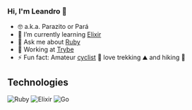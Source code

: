 ### Hi, I'm Leandro 👋

- 🤓 a.k.a. Parazito or Pará
- 🌱 I’m currently learning [Elixir](http://elixir-lang.org)
- 💬 Ask me about [Ruby](https://www.ruby-lang.org)
- 🏡 Working at [Trybe](https://www.betrybe.com/)
- ⚡ Fun fact: Amateur [cyclist](https://www.strava.com/athletes/20985328) 🚴 love trekking ⛰ and hiking 🥾

## Technologies

![Ruby](https://img.shields.io/badge/ruby-red?style=for-the-badge&logo=ruby&logoColor=white)
![Elixir](https://img.shields.io/badge/elixir-blueviolet?style=for-the-badge&logo=elixir&logoColor=white)
![Go](https://img.shields.io/badge/go-blue?style=for-the-badge&logo=go&logoColor=white)
